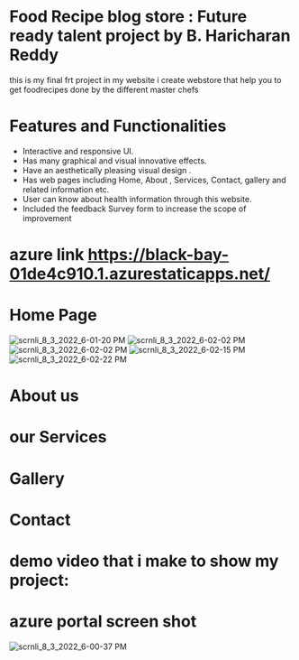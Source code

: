 # Food Recipe blog store :  Future ready talent project by B. Haricharan Reddy
this is my final frt project
in my website i create webstore that help you to get foodrecipes done by the different master chefs
# Features and Functionalities 
- Interactive and responsive UI.
- Has many graphical and visual innovative effects.
- Have an aesthetically pleasing visual design .
- Has  web pages including Home, About , Services, Contact, gallery  and  related information etc.
- User can know about health information through this website.
- Included the feedback Survey form to increase the scope of improvement 

# azure link https://black-bay-01de4c910.1.azurestaticapps.net/

# Home Page
![scrnli_8_3_2022_6-01-20 PM](https://user-images.githubusercontent.com/85993420/182608497-c91a4431-f81e-44ed-9f7a-84a0aea5f650.png)
![scrnli_8_3_2022_6-02-02 PM](https://user-images.githubusercontent.com/85993420/182608507-4e68fc8a-983b-4122-b53f-f647aed663d1.png)
![scrnli_8_3_2022_6-02-02 PM](https://user-images.githubusercontent.com/85993420/182608516-98f8fe96-056b-4f06-a623-26b33e0cada5.png)
![scrnli_8_3_2022_6-02-15 PM](https://user-images.githubusercontent.com/85993420/182608529-72ecafb0-4b31-4527-8344-8ea7bc4c0c38.png)
![scrnli_8_3_2022_6-02-22 PM](https://user-images.githubusercontent.com/85993420/182608535-7b76d81e-fce5-46af-b7d4-12deb760f6d8.png)


# About us


# our Services

# Gallery

# Contact



# demo video that i make to show my project:

# azure portal screen shot
![scrnli_8_3_2022_6-00-37 PM](https://user-images.githubusercontent.com/85993420/182608115-dce8d06a-f34d-41ce-87d5-c8de2988c61b.png)



